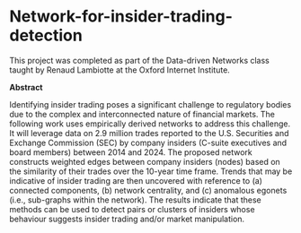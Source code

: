 # Network-for-insider-trading-detection

This project was completed as part of the Data-driven Networks class taught by Renaud Lambiotte at the Oxford Internet Institute.

**Abstract**

Identifying insider trading poses a significant challenge to regulatory bodies due to the complex and interconnected nature of financial markets. The following work uses empirically derived networks to address this challenge. It will leverage data on 2.9 million trades reported to the U.S. Securities and Exchange Commission (SEC) by company insiders (C-suite executives and board members) between 2014 and 2024. The proposed network constructs weighted edges between company insiders (nodes) based on the similarity of their trades over the 10-year time frame. Trends that may be indicative of insider trading are then uncovered with reference to (a) connected components, (b) network centrality, and (c) anomalous egonets (i.e., sub-graphs within the network). The results indicate that these methods can be used to detect pairs or clusters of insiders whose behaviour suggests insider trading and/or market manipulation.
